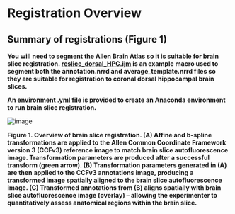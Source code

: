 # Registration Overview

## Summary of registrations (Figure 1)

**You will need to segment the Allen Brain Atlas so it is suitable for brain slice registration. [reslice_dorsal_HPC.ijm](python/25um_ABA/reslice_dorsal_HPC.ijm) is an example macro used to segment both the annotation.nrrd and average_template.nrrd files so they are suitable for registration to coronal dorsal hippocampal brain slices.**

**An [environment .yml file](python/environment.yml) is provided to create an Anaconda environment to run brain slice registration.**

![image](https://user-images.githubusercontent.com/67151814/200411809-766299aa-8e28-4ed0-a41f-3771c9c3f4ae.png)

**Figure 1. Overview of brain slice registration. (A) Affine and b-spline transformations are applied to the Allen Common Coordinate Framework version 3 (CCFv3) reference image to match brain slice autofluorescence image. Transformation parameters are produced after a successful transform (green arrow). (B) Transformation parameters generated in (A) are then applied to the CCFv3 annotations image, producing a transformed image spatially aligned to the brain slice autofluorescence image. (C) Transformed annotations from (B) aligns spatially with brain slice autofluorescence image (overlay) – allowing the experimenter to quantitatively assess anatomical regions within the brain slice.**

